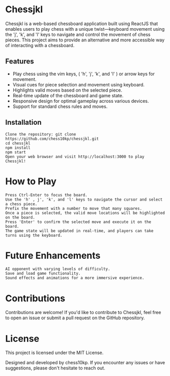 # Chessjkl 

Chessjkl is a web-based chessboard application built using ReactJS that enables users to play chess with a unique twist—keyboard movement using the 'j', 'k', and 'l' keys to navigate and control the movement of chess pieces. This project aims to provide an alternative and more accessible way of interacting with a chessboard.
## Features

- Play chess using the vim keys, ( 'h',  'j', 'k', and 'l' ) or arrow keys for movement.
- Visual cues for piece selection and movement using keyboard.
- Highlights valid moves based on the selected piece.
- Real-time update of the chessboard and game state.
- Responsive design for optimal gameplay across various devices.
- Support for standard chess rules and moves.

## Installation

    Clone the repository: git clone https://github.com/chess10kp/chessjkl.git
    cd chessjkl
    npm install
    npm start
    Open your web browser and visit http://localhost:3000 to play Chessjkl!

# How to Play

    Press Ctrl-Enter to focus the board.
    Use the 'h' , j', 'k', and 'l' keys to navigate the cursor and select a chess piece.
    Prefix the movement with a number to move that many squares.
    Once a piece is selected, the valid move locations will be highlighted on the board.
    Press 'Enter' to confirm the selected move and execute it on the board.
    The game state will be updated in real-time, and players can take turns using the keyboard.

# Future Enhancements

    AI opponent with varying levels of difficulty.
    Save and load game functionality.
    Sound effects and animations for a more immersive experience.

# Contributions

Contributions are welcome! If you'd like to contribute to Chessjkl, feel free to open an issue or submit a pull request on the GitHub repository.

# License

This project is licensed under the MIT License.

Designed and developed by chess10kp. If you encounter any issues or have suggestions, please don't hesitate to reach out.
